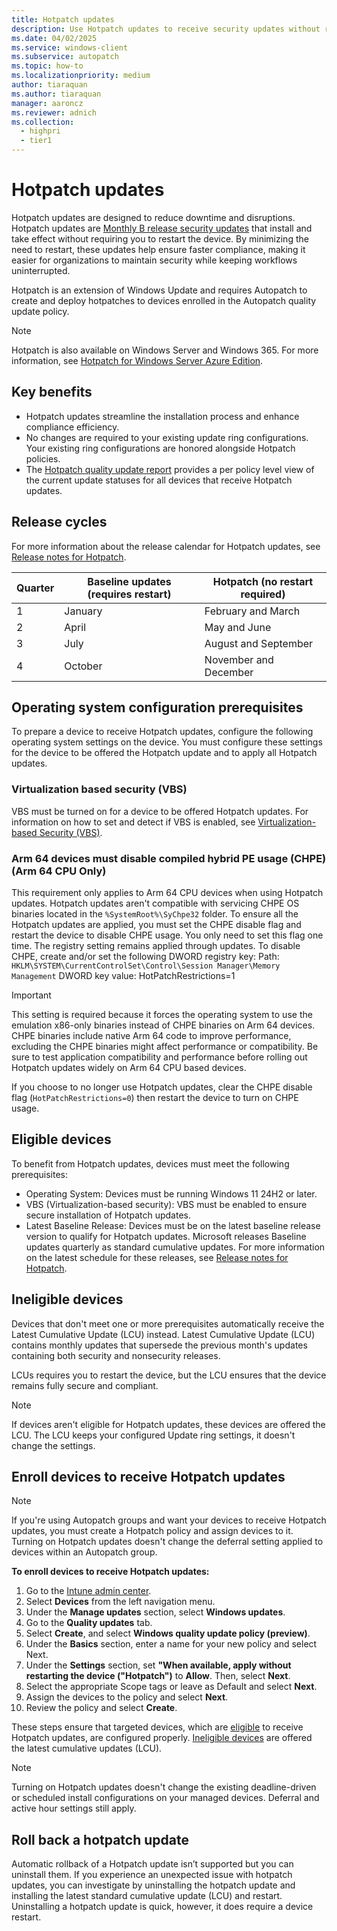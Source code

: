```yaml
---
title: Hotpatch updates
description: Use Hotpatch updates to receive security updates without restarting your device
ms.date: 04/02/2025
ms.service: windows-client
ms.subservice: autopatch
ms.topic: how-to
ms.localizationpriority: medium
author: tiaraquan
ms.author: tiaraquan
manager: aaroncz
ms.reviewer: adnich
ms.collection:
  - highpri
  - tier1
---
```


# Hotpatch updates

Hotpatch updates are designed to reduce downtime and disruptions. Hotpatch updates are [Monthly B release security updates](/windows/deployment/update/release-cycle#monthly-security-update-release) that install and take effect without requiring you to restart the device. By minimizing the need to restart, these updates help ensure faster compliance, making it easier for organizations to maintain security while keeping workflows uninterrupted.

Hotpatch is an extension of Windows Update and requires Autopatch to create and deploy hotpatches to devices enrolled in the Autopatch quality update policy.

> [!NOTE]
> Hotpatch is also available on Windows Server and Windows 365. For more information, see [Hotpatch for Windows Server Azure Edition](/windows-server/get-started/enable-hotpatch-azure-edition).

## Key benefits

- Hotpatch updates streamline the installation process and enhance compliance efficiency.
- No changes are required to your existing update ring configurations. Your existing ring configurations are honored alongside Hotpatch policies.
- The [Hotpatch quality update report](../monitor/windows-autopatch-hotpatch-quality-update-report.md) provides a per policy level view of the current update statuses for all devices that receive Hotpatch updates.

## Release cycles

For more information about the release calendar for Hotpatch updates, see [Release notes for Hotpatch](https://support.microsoft.com/topic/release-notes-for-hotpatch-public-preview-on-windows-11-version-24h2-enterprise-clients-c117ee02-fd35-4612-8ea9-949c5d0ba6d1).

| Quarter | Baseline updates (requires restart) | Hotpatch (no restart required) |
| ----- | ----- | ----- |
| 1 | January | February and March |
| 2 | April | May and June |
| 3 | July | August and September |
| 4 | October | November and December |

## Operating system configuration prerequisites

To prepare a device to receive Hotpatch updates, configure the following operating system settings on the device. You must configure these settings for the device to be offered the Hotpatch update and to apply all Hotpatch updates.

### Virtualization based security (VBS)

VBS must be turned on for a device to be offered Hotpatch updates. For information on how to set and detect if VBS is enabled, see [Virtualization-based Security (VBS)](/windows/security/hardware-security/enable-virtualization-based-protection-of-code-integrity?tabs=security).

### Arm 64 devices must disable compiled hybrid PE usage (CHPE) (Arm 64 CPU Only)

This requirement only applies to Arm 64 CPU devices when using Hotpatch updates. Hotpatch updates aren't compatible with servicing CHPE OS binaries located in the `%SystemRoot%\SyChpe32` folder. To ensure all the Hotpatch updates are applied, you must set the CHPE disable flag and restart the device to disable CHPE usage. You only need to set this flag one time. The registry setting remains applied through updates. To disable CHPE, create and/or set the following DWORD registry key:
Path: `HKLM\SYSTEM\CurrentControlSet\Control\Session Manager\Memory Management`
DWORD key value: HotPatchRestrictions=1

> [!IMPORTANT]
> This setting is required because it forces the operating system to use the emulation x86-only binaries instead of CHPE binaries on Arm 64 devices. CHPE binaries include native Arm 64 code to improve performance, excluding the CHPE binaries might affect performance or compatibility. Be sure to test application compatibility and performance before rolling out Hotpatch updates widely on Arm 64 CPU based devices.

If you choose to no longer use Hotpatch updates, clear the CHPE disable flag (`HotPatchRestrictions=0`) then restart the device to turn on CHPE usage.  

## Eligible devices

To benefit from Hotpatch updates, devices must meet the following prerequisites:

- Operating System: Devices must be running Windows 11 24H2 or later.
- VBS (Virtualization-based security): VBS must be enabled to ensure secure installation of Hotpatch updates.
- Latest Baseline Release: Devices must be on the latest baseline release version to qualify for Hotpatch updates. Microsoft releases Baseline updates quarterly as standard cumulative updates. For more information on the latest schedule for these releases, see [Release notes for Hotpatch](https://support.microsoft.com/topic/release-notes-for-hotpatch-in-azure-automanage-for-windows-server-2022-4e234525-5bd5-4171-9886-b475dabe0ce8?preview=true).

## Ineligible devices

Devices that don't meet one or more prerequisites automatically receive the Latest Cumulative Update (LCU) instead. Latest Cumulative Update (LCU) contains monthly updates that supersede the previous month's updates containing both security and nonsecurity releases.  

LCUs requires you to restart the device, but the LCU ensures that the device remains fully secure and compliant.

> [!NOTE]
> If devices aren't eligible for Hotpatch updates, these devices are offered the LCU. The LCU keeps your configured Update ring settings, it doesn't change the settings.

## Enroll devices to receive Hotpatch updates

> [!NOTE]
> If you're using Autopatch groups and want your devices to receive Hotpatch updates, you must create a Hotpatch policy and assign devices to it. Turning on Hotpatch updates doesn't change the deferral setting applied to devices within an Autopatch group.

**To enroll devices to receive Hotpatch updates:**

1. Go to the [Intune admin center](https://go.microsoft.com/fwlink/?linkid=2109431).
1. Select **Devices** from the left navigation menu.
1. Under the **Manage updates** section, select **Windows updates**.
1. Go to the **Quality updates** tab.
1. Select **Create**, and select **Windows quality update policy (preview)**.
1. Under the **Basics** section, enter a name for your new policy and select Next.
1. Under the **Settings** section, set **"When available, apply without restarting the device ("Hotpatch")** to **Allow**. Then, select **Next**.
1. Select the appropriate Scope tags or leave as Default and select **Next**.
1. Assign the devices to the policy and select **Next**.
1. Review the policy and select **Create**.

These steps ensure that targeted devices, which are [eligible](#eligible-devices) to receive Hotpatch updates, are configured properly. [Ineligible devices](#ineligible-devices) are offered the latest cumulative updates (LCU).

> [!NOTE]
> Turning on Hotpatch updates doesn't change the existing deadline-driven or scheduled install configurations on your managed devices. Deferral and active hour settings still apply.

## Roll back a hotpatch update

Automatic rollback of a Hotpatch update isn’t supported but you can uninstall them. If you experience an unexpected issue with hotpatch updates, you can investigate by uninstalling the hotpatch update and installing the latest standard cumulative update (LCU) and restart. Uninstalling a hotpatch update is quick, however, it does require a device restart.
